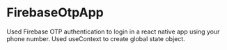 # FirebaseOtpApp

Used Firebase OTP authentication to login in a react native app using your phone number.
Used useContext to create global state object.
